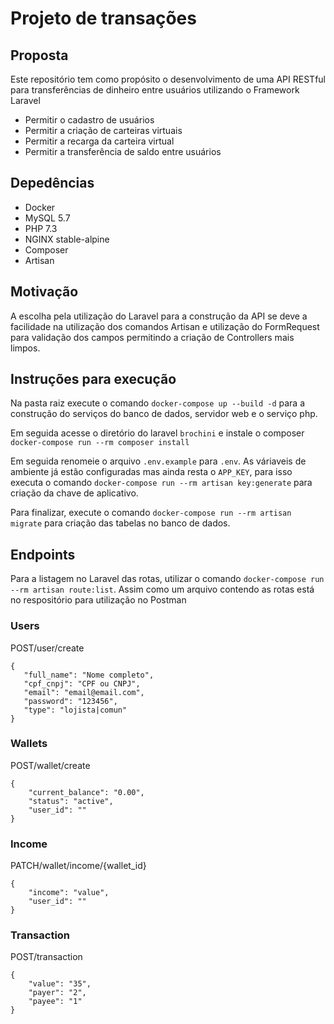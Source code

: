 # Projeto de transações

## Proposta

Este repositório tem como propósito o desenvolvimento de uma API RESTful para transferências de dinheiro entre usuários utilizando o Framework Laravel

- Permitir o cadastro de usuários
- Permitir a criação de carteiras virtuais
- Permitir a recarga da carteira virtual
- Permitir a transferência de saldo entre usuários

## Depedências

- Docker
- MySQL 5.7
- PHP 7.3
- NGINX stable-alpine
- Composer
- Artisan

## Motivação

A escolha pela utilização do Laravel para a construção da API se deve a facilidade na utilização dos comandos Artisan e utilização do FormRequest para validação dos campos permitindo a criação de Controllers mais limpos.

## Instruções para execução

Na pasta raiz execute o comando `docker-compose up --build -d` para a construção do serviços do banco de dados, servidor web e o serviço php.


Em seguida acesse o diretório do laravel `brochini` e instale o composer `docker-compose run --rm composer install`


Em seguida renomeie o arquivo `.env.example` para `.env`. As váriaveis de ambiente já estão configuradas mas ainda resta o `APP_KEY`, para isso executa o comando `docker-compose run --rm artisan key:generate` para criação da chave de aplicativo.


Para finalizar, execute o comando `docker-compose run --rm artisan migrate` para criação das tabelas no banco de dados.

## Endpoints

Para a listagem no Laravel das rotas, utilizar o comando `docker-compose run --rm artisan route:list`. Assim como um arquivo contendo as rotas está no respositório para utilização no Postman

### Users

POST/user/create

```
{
   "full_name": "Nome completo",
   "cpf_cnpj": "CPF ou CNPJ",
   "email": "email@email.com",
   "password": "123456",
   "type": "lojista|comun"
}
```

### Wallets

POST/wallet/create

```
{
    "current_balance": "0.00",
    "status": "active",
    "user_id": ""
}
```

### Income

PATCH/wallet/income/{wallet_id}

```
{
    "income": "value",
    "user_id": ""
}
```

### Transaction

POST/transaction

```
{
    "value": "35",
    "payer": "2",
    "payee": "1"
}
```
